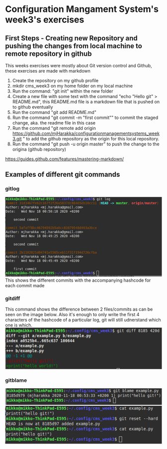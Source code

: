 # Configuration Mangament System's week3's exercises
## First Steps - Creating new Repository and pushing the changes from local machine to remote repository in github

This weeks exercises were mostly about Git version control and Github, these exercises are made with markdown

1. Create the repository on my github profile
1. mkdir cms_week3 on my home folder on my local machine
1. Run the command: "git init" within the new folder
1. Create a new file with some text with the command "echo "Hello git" > README.md", this README.md file is a markdown file that is pushed on to github eventually
1. Run the command "git add README.md"
1. Run the command "git commit -m "first commit"" to commit the staged change, aka. the readme file in this case
1. Run the command "git remote add origin https://github.com/mjHarakka/configurationmanagementsystems_week3.git " to add the github repository as the origin for this local repository.
1. Run the command "git push -u origin master" to push the change to the origina (github repository)

https://guides.github.com/features/mastering-markdown/

## Examples of different git commands

### gitlog
![git log](https://github.com/mjHarakka/configurationmanagementsystems_week3/blob/master/images/gitlog.png)
This shows the different commits with the accompanying hashcode for each commit made

### gitdiff <hash1> <hash2>
This command shows the difference between 2 files/commits as can be seen on the image below. Also it's enough to only write the first 4 characters of the hashcode of a particular log, git will still udnerstand which one is which.
![git diff](https://github.com/mjHarakka/configurationmanagementsystems_week3/blob/master/images/gitdiff.png)
### gitblame 
![git blame](https://github.com/mjHarakka/configurationmanagementsystems_week3/blob/master/images/gitblame.png)
![git reset](https://github.com/mjHarakka/configurationmanagementsystems_week3/blob/master/images/gitreset.png)

